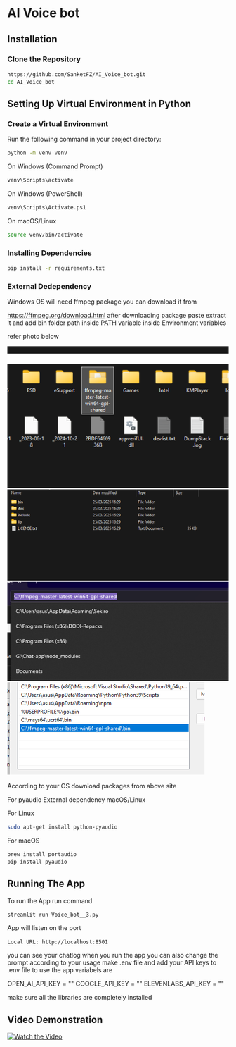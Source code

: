 # AI Voice bot

##  Installation

###  Clone the Repository
```sh
https://github.com/SanketFZ/AI_Voice_bot.git
cd AI_Voice_bot
```

## Setting Up Virtual Environment in Python

### Create a Virtual Environment
Run the following command in your project directory:

```bash
python -m venv venv
```

On Windows (Command Prompt)
```bash
venv\Scripts\activate
```

On Windows (PowerShell)
```bash
venv\Scripts\Activate.ps1
```

On macOS/Linux
```bash
source venv/bin/activate
```

### Installing Dependencies
```bash
pip install -r requirements.txt
```

### External Dedependency

Windows OS will need ffmpeg package you can download it from 

https://ffmpeg.org/download.html 
after downloading package paste extract it and 
add bin folder path inside PATH variable inside Environment variables

refer photo below 

![alt text](image.png)
![alt text](image-1.png)
![alt text](image-2.png)
![alt text](image-3.png)


According to your OS download packages from above site 

For pyaudio External dependency macOS/Linux 

For Linux
```bash
sudo apt-get install python-pyaudio
```
For macOS
```bash
brew install portaudio
pip install pyaudio
```

## Running The App

To run the App run command

```bash
streamlit run Voice_bot__3.py
```
App will listen on the port

```Local URL: http://localhost:8501 ```




you can see your chatlog when you run the app 
you can also change the prompt according to your usage
make .env file and add your API keys to .env file to use the app variabels are

OPEN_AI_API_KEY = ""
GOOGLE_API_KEY  = ""
ELEVENLABS_API_KEY = ""


make sure all the libraries are completely installed

## Video Demonstration

[![Watch the Video](image-4.png)](https://drive.google.com/file/d/1-eFP-haHnqrbT5KzxngMcsUEaTNXCBvu/view?usp=sharing)